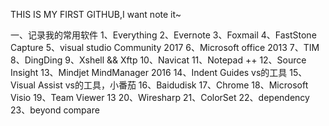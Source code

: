 THIS IS MY FIRST GITHUB,I want note it~

一、记录我的常用软件
    1、Everything
    2、Evernote
    3、Foxmail
    4、FastStone Capture
    5、visual studio Community 2017
    6、Microsoft office 2013
    7、TIM
    8、DingDing 
    9、Xshell && Xftp
    10、Navicat
    11、Notepad ++
    12、Source Insight
    13、Mindjet MindManager 2016
    14、Indent Guides     vs的工具
    15、Visual Assist      vs的工具，小番茄
    16、Baidudisk
    17、Chrome
    18、Microsoft Visio 
    19、Team Viewer 13
    20、Wiresharp
    21、ColorSet
    22、dependency
    23、beyond compare